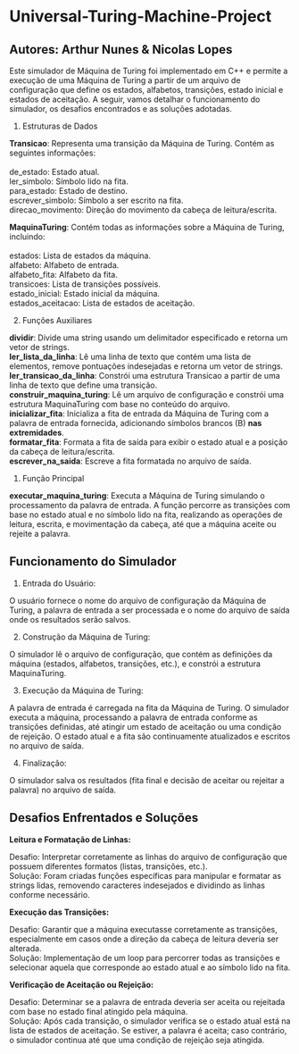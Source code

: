 # Universal-Turing-Machine-Project
## __Autores: Arthur Nunes & Nicolas Lopes__

Este simulador de Máquina de Turing foi implementado em C++ e permite a execução de uma Máquina de Turing a partir de um arquivo de configuração que define os estados, alfabetos, transições, estado inicial e estados de aceitação. A seguir, vamos detalhar o funcionamento do simulador, os desafios encontrados e as soluções adotadas.

1. Estruturas de Dados

__Transicao__: Representa uma transição da Máquina de Turing. Contém as seguintes informações:</br>
</br>
de_estado: Estado atual.</br>
ler_simbolo: Símbolo lido na fita.</br>
para_estado: Estado de destino.</br>
escrever_simbolo: Símbolo a ser escrito na fita.</br>
direcao_movimento: Direção do movimento da cabeça de leitura/escrita.</br>

__MaquinaTuring__: Contém todas as informações sobre a Máquina de Turing, incluindo:</br>
</br>
estados: Lista de estados da máquina.</br>
alfabeto: Alfabeto de entrada.</br>
alfabeto_fita: Alfabeto da fita.</br>
transicoes: Lista de transições possíveis.</br>
estado_inicial: Estado inicial da máquina.</br>
estados_aceitacao: Lista de estados de aceitação.</br>

2. Funções Auxiliares

__dividir__: Divide uma string usando um delimitador especificado e retorna um vetor de strings.</br>
__ler_lista_da_linha__: Lê uma linha de texto que contém uma lista de elementos, remove pontuações indesejadas e retorna um vetor de strings.</br>
__ler_transicao_da_linha__: Constrói uma estrutura Transicao a partir de uma linha de texto que define uma transição.</br>
__construir_maquina_turing__: Lê um arquivo de configuração e constrói uma estrutura MaquinaTuring com base no conteúdo do arquivo.</br>
__inicializar_fita__: Inicializa a fita de entrada da Máquina de Turing com a palavra de entrada fornecida, adicionando símbolos brancos (B) __nas extremidades__.</br>
__formatar_fita__: Formata a fita de saída para exibir o estado atual e a posição da cabeça de leitura/escrita.</br>
__escrever_na_saida__: Escreve a fita formatada no arquivo de saída.</br>

1. Função Principal

__executar_maquina_turing__: Executa a Máquina de Turing simulando o processamento da palavra de entrada. A função percorre as transições com base no estado atual e no símbolo lido na fita, realizando as operações de leitura, escrita, e movimentação da cabeça, até que a máquina aceite ou rejeite a palavra.

## Funcionamento do Simulador
1. Entrada do Usuário:

O usuário fornece o nome do arquivo de configuração da Máquina de Turing, a palavra de entrada a ser processada e o nome do arquivo de saída onde os resultados serão salvos.

2. Construção da Máquina de Turing:

O simulador lê o arquivo de configuração, que contém as definições da máquina (estados, alfabetos, transições, etc.), e constrói a estrutura MaquinaTuring.

3. Execução da Máquina de Turing:

A palavra de entrada é carregada na fita da Máquina de Turing.
O simulador executa a máquina, processando a palavra de entrada conforme as transições definidas, até atingir um estado de aceitação ou uma condição de rejeição.
O estado atual e a fita são continuamente atualizados e escritos no arquivo de saída.

4. Finalização:

O simulador salva os resultados (fita final e decisão de aceitar ou rejeitar a palavra) no arquivo de saída.

## Desafios Enfrentados e Soluções
__Leitura e Formatação de Linhas:__

Desafio: Interpretar corretamente as linhas do arquivo de configuração que possuem diferentes formatos (listas, transições, etc.).</br>
Solução: Foram criadas funções específicas para manipular e formatar as strings lidas, removendo caracteres indesejados e dividindo as linhas conforme necessário.

__Execução das Transições:__

Desafio: Garantir que a máquina executasse corretamente as transições, especialmente em casos onde a direção da cabeça de leitura deveria ser alterada.</br>
Solução: Implementação de um loop para percorrer todas as transições e selecionar aquela que corresponde ao estado atual e ao símbolo lido na fita.

__Verificação de Aceitação ou Rejeição:__

Desafio: Determinar se a palavra de entrada deveria ser aceita ou rejeitada com base no estado final atingido pela máquina.</br>
Solução: Após cada transição, o simulador verifica se o estado atual está na lista de estados de aceitação. Se estiver, a palavra é aceita; caso contrário, o simulador continua até que uma condição de rejeição seja atingida.
